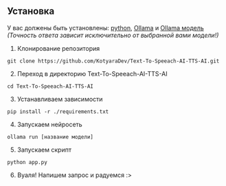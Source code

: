 ## Установка
У вас должены быть установлены: [python](https://www.python.org/downloads/), [Ollama](https://ollama.com/download)  и [Ollama модель](https://ollama.com/models)
*(Точность ответа зависит исключительно от выбранной вами модели!)*

1. Клонирование репозитория 

```git clone https://github.com/KotyaraDev/Text-To-Speeach-AI-TTS-AI.git```

2. Переход в директорию Text-To-Speeach-AI-TTS-AI

```cd Text-To-Speeach-AI-TTS-AI```

3. Устанавливаем зависимости

```pip install -r ./requirements.txt```

4. Запускаем нейросеть

```ollama run [название модели]```

5. Запускаем скрипт

```python app.py```

6. Вуаля! Напишем запрос и радуемся :>
